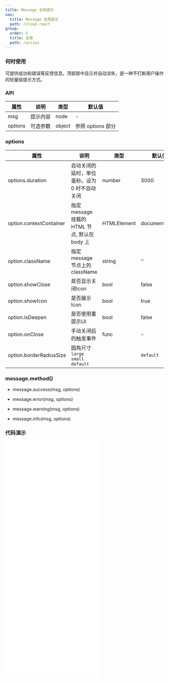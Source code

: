```yaml
---
title: Message 全局提示
nav:
  title: Message 全局提示
  path: /cloud-react
group:
  order: 5
  title: 反馈
  path: /action
---
```


### 何时使用

可提供成功和错误等反馈信息。顶部居中显示并自动消失，是一种不打断用户操作的轻量级提示方式。

### API

| 属性    | 说明     | 类型   | 默认值            |
| ------- | -------- | ------ | ----------------- |
| msg     | 提示内容 | node   | -                 |
| options | 可选参数 | object | 参照 options 部分 |

### options

| 属性                    | 说明                                          | 类型        | 默认值        |
| ----------------------- | --------------------------------------------- | ----------- | ------------- |
| options.duration        | 自动关闭的延时，单位毫秒。设为 0 时不自动关闭 | number      | 3000          |
| option.contextContainer | 指定 message 挂载的 HTML 节点, 默认在 body 上 | HTMLElement | document.body |
| option.className        | 指定 message 节点上的className | string | '' |
| option.showClose        | 是否显示关闭Icon | bool | false |
| option.showIcon         | 是否展示Icon | bool | true |
| option.isDeepen          | 是否使用重提示UI | bool | false |
| option.onClose        | 手动关闭后的触发事件 | func | - |
| option.borderRadiusSize        | 圆角尺寸 `large` `small` `default` |  | `default` |

### message.method()

-   message.success(msg, options)

-   message.error(msg, options)

-   message.warning(msg, options)

-   message.info(msg, options)

### 代码演示 

<embed src="@components/message/demos/basic-message.md" /> 

<embed src="@components/message/demos/basic-deepen-message.md" /> 

<embed src="@components/message/demos/basic-close-message.md" /> 

<embed src="@components/message/demos/basic-noicon-message.md" /> 

<embed src="@components/message/demos/contextContainer.md" /> 

